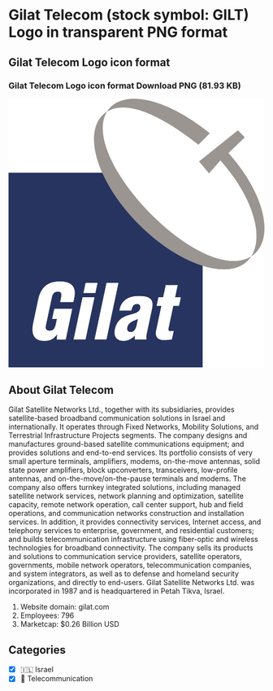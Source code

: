 # Gilat Telecom (stock symbol: GILT) Logo in transparent PNG format

## Gilat Telecom Logo icon format

### Gilat Telecom Logo icon format Download PNG (81.93 KB)

![Gilat Telecom Logo icon format Download PNG (81.93 KB)](/img/orig/GILT-3016545a.png)

## About Gilat Telecom

Gilat Satellite Networks Ltd., together with its subsidiaries, provides satellite-based broadband communication solutions in Israel and internationally. It operates through Fixed Networks, Mobility Solutions, and Terrestrial Infrastructure Projects segments. The company designs and manufactures ground-based satellite communications equipment; and provides solutions and end-to-end services. Its portfolio consists of very small aperture terminals, amplifiers, modems, on-the-move antennas, solid state power amplifiers, block upconverters, transceivers, low-profile antennas, and on-the-move/on-the-pause terminals and modems. The company also offers turnkey integrated solutions, including managed satellite network services, network planning and optimization, satellite capacity, remote network operation, call center support, hub and field operations, and communication networks construction and installation services. In addition, it provides connectivity services, Internet access, and telephony services to enterprise, government, and residential customers; and builds telecommunication infrastructure using fiber-optic and wireless technologies for broadband connectivity. The company sells its products and solutions to communication service providers, satellite operators, governments, mobile network operators, telecommunication companies, and system integrators, as well as to defense and homeland security organizations, and directly to end-users. Gilat Satellite Networks Ltd. was incorporated in 1987 and is headquartered in Petah Tikva, Israel.

1. Website domain: gilat.com
2. Employees: 796
3. Marketcap: $0.26 Billion USD


## Categories
- [x] 🇮🇱 Israel
- [x] 📡 Telecommunication
